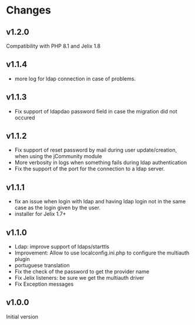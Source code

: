 Changes
=======

v1.2.0
------

Compatibility with PHP 8.1 and Jelix 1.8

v1.1.4
-----

- more log for ldap connection in case of problems.

v1.1.3
------

- Fix support of ldapdao password field in case the migration did not occured

v1.1.2
------

- Fix support of reset password by mail during user update/creation, when using the jCommunity module
- More verbosity in logs when something fails during ldap authentication
- Fix the support of the port for the connection to a ldap server.

v1.1.1
------

- fix an issue when login with ldap and having ldap login not in the same case
  as the login given by the user.
- installer for Jelix 1.7+

v1.1.0
------

- Ldap: improve support of ldaps/starttls
- Improvement: Allow to use localconfig.ini.php to configure the multiauth plugin
- portuguese translation
- Fix the check of the password to get the provider name
- Fix Jelix listeners: be sure we get the multiauth driver
- Fix Exception messages


v1.0.0
-------

Initial version

